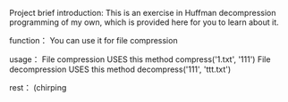
Project brief introduction:
This is an exercise in Huffman decompression programming of my own, which is provided here for you to learn about it.

function：
You can use it for file compression


usage：
File compression USES this method
compress('1.txt', '111')
File decompression USES this method
decompress('111', 'ttt.txt')  

rest：
(chirping


